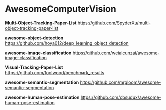 # AwesomeComputerVision
**Multi-Object-Tracking-Paper-List** https://github.com/SpyderXu/multi-object-tracking-paper-list

**awesome-object-detection** https://github.com/hoya012/deep_learning_object_detection

**awesome-image-classification** https://github.com/weiaicunzai/awesome-image-classification

**Visual-Tracking-Paper-List** https://github.com/foolwood/benchmark_results

**awesome-semantic-segmentation** https://github.com/mrgloom/awesome-semantic-segmentation

**awesome-human-pose-estimation** https://github.com/cbsudux/awesome-human-pose-estimation



